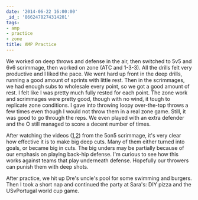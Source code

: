 ```yaml
---
date: '2014-06-22 16:00:00'
_id_: '8662478274314201'
tags:
- amp
- practice
- zone
title: AMP Practice
---
```


We worked on deep throws and defense in the air, then switched to 5v5 and 6v6 scrimmage, then worked on zone (ATC and 1-3-3). All the drills felt very productive and I liked the pace. We went hard up front in the deep drills, running a good amount of sprints with little rest. Then in the scrimmages, we had enough subs to wholesale every point, so we got a good amount of rest. I felt like I was pretty much fully rested for each point. The zone work and scrimmages were pretty good, though with no wind, it tough to replicate zone conditions. I gave into throwing loopy over-the-top throws a few times even though I would not throw them in a real zone game. Still, it was good to go through the reps. We even played with an extra defender and the O still managed to score a decent number of times. 

After watching the videos ([1](https://vimeo.com/98890149),[2](https://vimeo.com/98997131)) from the 5on5 scrimmage, it's very clear how effective it is to make big deep cuts. Many of them either turned into goals, or became big in cuts. The big unders may be partially because of our emphasis on playing back-hip defense. I'm curious to see how this works against teams that play underneath defense. Hopefully our throwers can punish them with deep shots.

After practice, we hit up Dre's uncle's pool for some swimming and burgers. Then I took a short nap and continued the party at Sara's: DIY pizza and the USvPortugal world cup game.
